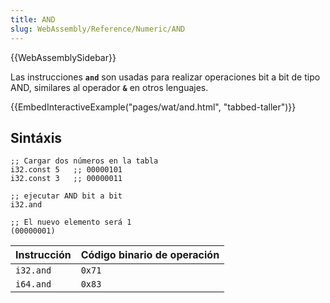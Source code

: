 ```yaml
---
title: AND
slug: WebAssembly/Reference/Numeric/AND
---
```


{{WebAssemblySidebar}}

Las instrucciones **`and`** son usadas para realizar operaciones bit a bit de tipo AND, similares al operador **`&`** en otros lenguajes.

{{EmbedInteractiveExample("pages/wat/and.html", "tabbed-taller")}}

## Sintáxis

```wasm
;; Cargar dos números en la tabla
i32.const 5   ;; 00000101
i32.const 3   ;; 00000011

;; ejecutar AND bit a bit
i32.and

;; El nuevo elemento será 1
(00000001)
```

| Instrucción | Código binario de operación|
| ----------- | -------------------------- |
| `i32.and`   | `0x71`                     |
| `i64.and`   | `0x83`                     |
